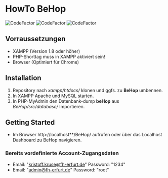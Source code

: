 # HowTo BeHop
![CodeFactor](https://img.shields.io/badge/PHP-5.4.22-purple)
![CodeFactor](https://img.shields.io/badge/xampp-1.8.3-orange)
![CodeFactor](https://img.shields.io/badge/MySQL-5.6.16-blue)

## Vorraussetzungen
- XAMPP (Version 1.8 oder höher)
- PHP-Shorttag muss in XAMPP aktiviert sein!
- Browser (Optimiert für Chrome)

## Installation
1. Repository nach *xampp/htdocs/* klonen und ggfs. zu **BeHop** umbennen.
2. In XAMPP Apache und MySQL starten.
3. In PHP-MyAdmin den Datenbank-dump **beHop** aus *BeHop/src/database/* Importieren.

## Getting Started
- Im Browser http://localhost*<portnummer>*/BeHop/ aufrufen oder über das Localhost Dashboard zu BeHop navigieren. 

### Bereits vordefinierte Account-Zugangsdaten
- Email: "kristoff.kruse@fh-erfurt.de" Password: "1234"
- Email: "admin@fh-erfurt.de" Password: "root"
